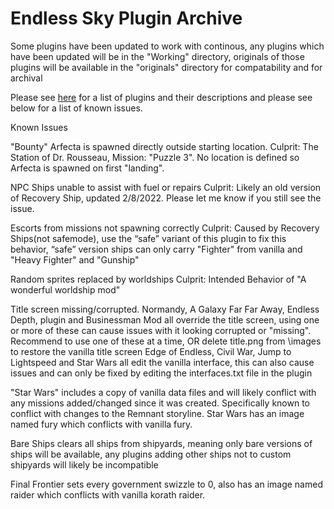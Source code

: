 # Endless Sky Plugin Archive

Some plugins have been updated to work with continous, any plugins which have been updated will be in the "Working" directory, originals of those plugins will be available in the "originals" directory for compatability and for archival

Please see [here](Plugin%20Manifest.md) for a list of plugins and their descriptions and please see below for a list of known issues.

Known Issues

"Bounty" Arfecta is spawned directly outside starting location. 
	Culprit: The Station of Dr. Rousseau, Mission: "Puzzle 3". No location is defined so Arfecta is spawned on first "landing".

NPC Ships unable to assist with fuel or repairs
	Culprit: Likely an old version of Recovery Ship, updated 2/8/2022. Please let me know if you still see the issue. 
	
Escorts from missions not spawning correctly
	Culprit: Caused by Recovery Ships(not safemode), use the “safe” variant of this plugin to fix this behavior, “safe” version ships can only carry "Fighter" from vanilla  and "Heavy Fighter" and "Gunship"
		
Random sprites replaced by worldships
	Culprit: Intended Behavior of "A wonderful worldship mod"
	
Title screen missing/corrupted.
Normandy, A Galaxy Far Far Away, Endless Depth, plugin and Businessman Mod all override the title screen, using one or more of these can cause issues with it 	looking corrupted or "missing". Recommend to use one of these at a time, OR delete title.png from \images to restore the vanilla title screen
Edge of Endless, Civil War, Jump to Lightspeed and Star Wars all edit the vanilla interface, this can also cause issues and can only be fixed by editing the interfaces.txt file in the plugin

"Star Wars" includes a copy of vanilla data files and will likely conflict with any missions added/changed since it was created. Specifically known to conflict with changes to the Remnant storyline.
Star Wars has an image named fury which conflicts with vanilla fury.

Bare Ships clears all ships from shipyards, meaning only bare versions of ships will be available, any plugins adding other ships not to custom shipyards will likely be incompatible

Final Frontier sets every government swizzle to 0, also has an image named raider which conflicts with vanilla korath raider.
